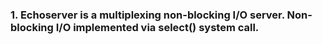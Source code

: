 ### 1. Echoserver is a multiplexing non-blocking I/O server. Non-blocking I/O implemented via select() system call.
